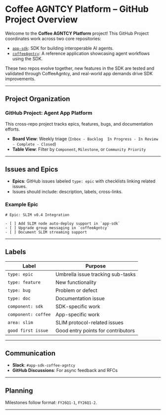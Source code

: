 # Coffee AGNTCY Platform – GitHub Project Overview

Welcome to the **Coffee AGNTCY Platform** project! This GitHub Project coordinates work across two core repositories:

- [`app-sdk`](https://github.com/agntcy/app-sdk): SDK for building interoperable AI agents.
- [`coffeeAgntcy`](https://github.com/agntcy/coffeeAgntcy): A reference application showcasing agent workflows using the SDK.

These two repos evolve together, new features in the SDK are tested and validated through CoffeeAgntcy, and real-world app demands drive SDK improvements.

---

## Project Organization

### GitHub Project: Agent App Platform
This cross-repo project tracks epics, features, bugs, and documentation efforts.

- **Board View**: Weekly triage (`Inbox - Backlog  In Progress - In Review - Complete - Closed`)
- **Table View**: Filter by `Component`, `Milestone`, or `Community Priority`

---

## Issues and Epics

- **Epics**: GitHub issues labeled `type: epic` with checklists linking related issues.
- Issues should include: description, labels, cross-links.

### Example Epic
```
# Epic: SLIM v0.4 Integration

- [ ] Add SLIM node auto-deploy support in `app-sdk`
- [ ] Upgrade group messaging in `coffeeAgntcy`
- [ ] Document SLIM streaming support
```

---

## Labels

| Label             | Purpose                              |
|------------------|--------------------------------------|
| `type: epic`      | Umbrella issue tracking sub-tasks    |
| `type: feature`   | New functionality                    |
| `type: bug`       | Problem or defect                    |
| `type: doc`       | Documentation issue                  |
| `component: sdk`  | SDK-specific work                    |
| `component: coffee` | App-specific work                 |
| `area: slim`      | SLIM protocol-related issues         |
| `good first issue`| Good entry points for contributors   |

---

## Communication

- **Slack**: `#app-sdk-coffee-agntcy`  
- **GitHub Discussions**: For async feedback and RFCs

---

## Planning

Milestones follow format: `FY26Q1-1`, `FY26Q1-2`.

---
